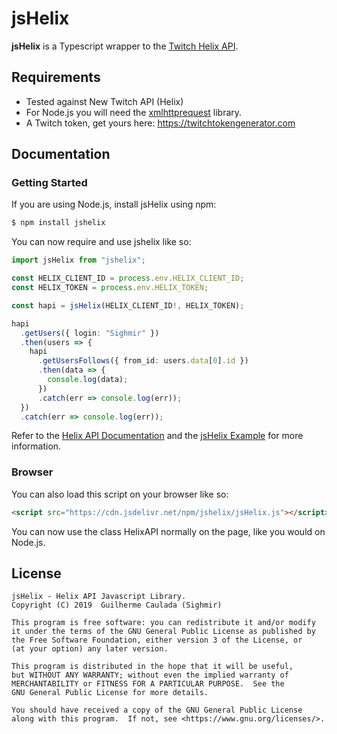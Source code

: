 # jsHelix

**jsHelix** is a Typescript wrapper to the [Twitch Helix API](https://dev.twitch.tv/docs/api/reference/).

## Requirements

- Tested against New Twitch API (Helix)
- For Node.js you will need the [xmlhttprequest](https://www.npmjs.com/package/xmlhttprequest) library.
- A Twitch token, get yours here: https://twitchtokengenerator.com

## Documentation

### Getting Started

If you are using Node.js, install jsHelix using npm:

```bash
$ npm install jshelix
```

You can now require and use jshelix like so:

```ts
import jsHelix from "jshelix";

const HELIX_CLIENT_ID = process.env.HELIX_CLIENT_ID;
const HELIX_TOKEN = process.env.HELIX_TOKEN;

const hapi = jsHelix(HELIX_CLIENT_ID!, HELIX_TOKEN);

hapi
  .getUsers({ login: "Sighmir" })
  .then(users => {
    hapi
      .getUsersFollows({ from_id: users.data[0].id })
      .then(data => {
        console.log(data);
      })
      .catch(err => console.log(err));
  })
  .catch(err => console.log(err));
```

Refer to the [Helix API Documentation](https://dev.twitch.tv/docs/api/reference/) and the [jsHelix Example](https://github.com/Sighmir/jsHelix/tree/master/example) for more information.

### Browser

You can also load this script on your browser like so:

```html
<script src="https://cdn.jsdelivr.net/npm/jshelix/jsHelix.js"></script>
```

You can now use the class HelixAPI normally on the page, like you would on Node.js.

## License

```
jsHelix - Helix API Javascript Library.
Copyright (C) 2019  Guilherme Caulada (Sighmir)

This program is free software: you can redistribute it and/or modify
it under the terms of the GNU General Public License as published by
the Free Software Foundation, either version 3 of the License, or
(at your option) any later version.

This program is distributed in the hope that it will be useful,
but WITHOUT ANY WARRANTY; without even the implied warranty of
MERCHANTABILITY or FITNESS FOR A PARTICULAR PURPOSE.  See the
GNU General Public License for more details.

You should have received a copy of the GNU General Public License
along with this program.  If not, see <https://www.gnu.org/licenses/>.
```
